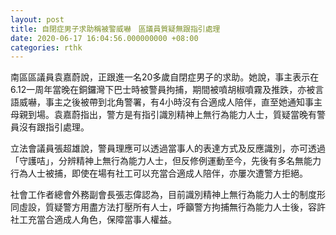 ```yaml
---
layout: post
title: 自閉症男子求助稱被警威嚇　區議員質疑無跟指引處理
date: 2020-06-17 16:04:56.000000000 +08:00
categories: rthk
---
```


南區區議員袁嘉蔚說，正跟進一名20多歲自閉症男子的求助。她說，事主表示在6.12一周年當晚在銅鑼灣下巴士時被警員拘捕，期間被噴胡椒噴霧及推跌，亦被言語威嚇，事主之後被帶到北角警署，有4小時沒有合適成人陪伴，直至她通知事主母親到場。袁嘉蔚指出，警方是有指引識別精神上無行為能力人士，質疑當晚有警員沒有跟指引處理。

立法會議員張超雄說，警員理應可以透過當事人的表達方式及反應識別，亦可透過「守護咭」，分辨精神上無行為能力人士，但反修例運動至今，先後有多名無能力行為人士被捕，即使在場有社工可以充當合適成人陪伴，亦屢次遭警方拒絕。

社會工作者總會外務副會長張志偉認為，目前識別精神上無行為能力人士的制度形同虛設，質疑警方用盡方法打壓所有人士，呼籲警方拘捕無行為能力人士後，容許社工充當合適成人角色，保障當事人權益。
